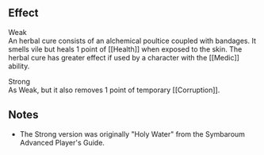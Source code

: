 ## Effect
Weak<br>An herbal cure consists of an alchemical poultice coupled with bandages. It smells vile but heals 1 point of [[Health]] when exposed to the skin. The herbal cure has greater effect if used by a character with the [[Medic]] ability.

Strong<br>As Weak, but it also removes 1 point of temporary [[Corruption]].
## Notes
* The Strong version was originally "Holy Water" from the Symbaroum Advanced Player's Guide.